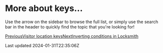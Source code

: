 # More about keys...

Use the arrow on the sidebar to browse the full list, or simply use the search bar in the header to quickly find the topic that you're looking for!

[PreviousVisitor location keys](/keys/visitor-location-keys)[NextInverting conditions in Locksmith](/keys/more/inverting-conditions-in-locksmith)

Last updated 2024-01-31T22:35:06Z